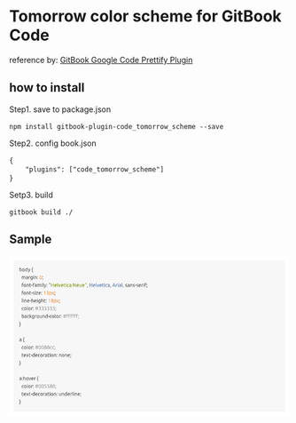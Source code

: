 # Tomorrow color scheme for GitBook Code

reference by: [GitBook Google Code Prettify Plugin](https://www.npmjs.com/package/gitbook-plugin-google_code_prettify)

## how to install

Step1. save to package.json

```
npm install gitbook-plugin-code_tomorrow_scheme --save
```

Step2. config book.json

```
{
    "plugins": ["code_tomorrow_scheme"]
}
```

Setp3. build

```
gitbook build ./
```

## Sample

![Sample for Tomorrow color scheme](https://raw.githubusercontent.com/mukiwu/gitbook-plugin-code_tomorrow_scheme/master/code.png)
